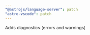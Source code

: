 ```yaml
---
"@astrojs/language-server": patch
"astro-vscode": patch
---
```


Adds diagnostics (errors and warnings)

